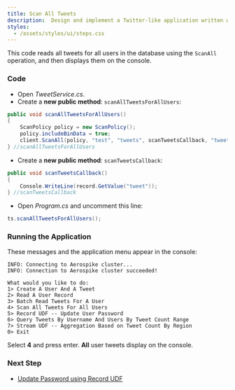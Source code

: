 ```yaml
---
title: Scan All Tweets
description:  Design and implement a Twitter-like application written with Aerospike as the only database.
styles:
  - /assets/styles/ui/steps.css
---
```


This code reads all tweets for all users in the database using the `ScanAll` operation, and then displays them on the console.

### Code

- Open _TweetService.cs_.
- Create a **new public method**: `scanAllTweetsForAllUsers`:

```cs
public void scanAllTweetsForAllUsers()
{
    ScanPolicy policy = new ScanPolicy();
    policy.includeBinData = true;
    client.ScanAll(policy, "test", "tweets", scanTweetsCallback, "tweet");
} //scanAllTweetsForAllUsers
```

- Create a **new public method**: `scanTweetsCallback`:

```cs
public void scanTweetsCallback()
{
    Console.WriteLine(record.GetValue("tweet"));
} //scanTweetsCallback
```

- Open _Program.cs_ and uncomment this line:
    
```cs
ts.scanAllTweetsForAllUsers();
```

### Running the Application

These messages and the application menu appear in the console:

```
INFO: Connecting to Aerospike cluster... 
INFO: Connection to Aerospike cluster succeeded!
	
What would you like to do:
1> Create A User And A Tweet
2> Read A User Record
3> Batch Read Tweets For A User
4> Scan All Tweets For All Users
5> Record UDF -- Update User Password
6> Query Tweets By Username And Users By Tweet Count Range
7> Stream UDF -- Aggregation Based on Tweet Count By Region
0> Exit
```

Select **4** and press enter. **All** user tweets display on the console.

### Next Step
- [Update Password using Record UDF](/docs/client/csharp/examples/application/record_udf.html)

